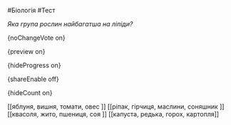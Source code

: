 #Біологія #Тест

*Яка група рослин найбагатша на ліпіди?*

{noChangeVote on}

{preview on}

{hideProgress on}

{shareEnable off}

{hideCount on}

[[яблуня, вишня, томати, овес ]]
[[ріпак, гірчиця, маслини, соняшник ]]
[[квасоля, жито, пшениця, соя ]]
[[капуста, редька, горох, картопля]]
